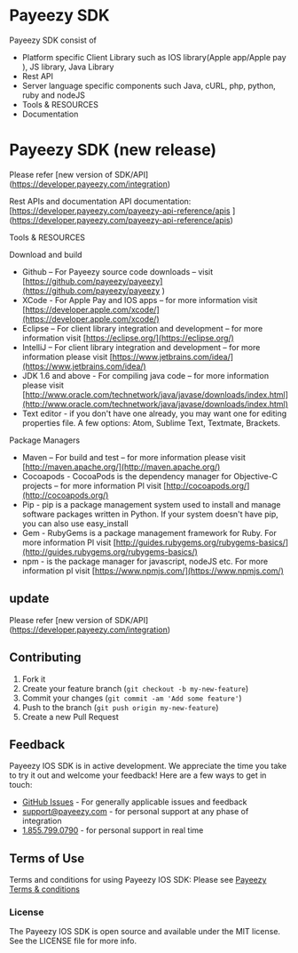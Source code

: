 # Payeezy SDK 

Payeezy SDK consist of 
*	Platform specific Client Library such as IOS library(Apple app/Apple pay ), JS library, Java Library 
*	Rest API 
*	Server language specific components such Java, cURL, php, python, ruby and  nodeJS 
*	Tools & RESOURCES
*	Documentation 

# Payeezy SDK (new release)
Please refer [new version of SDK/API] (https://developer.payeezy.com/integration)

Rest APIs and documentation
API documentation: [https://developer.payeezy.com/payeezy-api-reference/apis ] (https://developer.payeezy.com/payeezy-api-reference/apis)

Tools & RESOURCES

Download and build 
*	Github – For Payeezy source code downloads – visit [https://github.com/payeezy/payeezy](https://github.com/payeezy/payeezy )
*	XCode -  For Apple Pay and IOS apps – for more information visit [https://developer.apple.com/xcode/](https://developer.apple.com/xcode/) 
*	Eclipse – For client library integration and development  – for more information visit [https://eclipse.org/](https://eclipse.org/)
*	IntelliJ – For client library integration and development – for more information please visit [https://www.jetbrains.com/idea/](https://www.jetbrains.com/idea/)
*	JDK 1.6 and above  - For compiling java code – for more information please visit [http://www.oracle.com/technetwork/java/javase/downloads/index.html](http://www.oracle.com/technetwork/java/javase/downloads/index.html)
*	Text editor - if you don't have one already, you may want one for editing properties file. A few options: Atom, Sublime Text, Textmate, Brackets.

Package Managers

*	Maven – For build and test – for more information please visit [http://maven.apache.org/](http://maven.apache.org/)
*	Cocoapods - CocoaPods is the dependency manager for Objective-C projects – for more information Pl visit [http://cocoapods.org/](http://cocoapods.org/)
*	Pip - pip is a package management system used to install and manage software packages written in Python. If your system doesn't have pip, you can also use easy_install 
*	Gem - RubyGems is a package management framework for Ruby. For more information Pl visit  [http://guides.rubygems.org/rubygems-basics/](http://guides.rubygems.org/rubygems-basics/)
*	npm - is the package manager for javascript, nodeJS etc. For more information pl visit [https://www.npmjs.com/](https://www.npmjs.com/) 

## update
Please refer [new version of SDK/API] (https://developer.payeezy.com/integration)

## Contributing

1. Fork it 
2. Create your feature branch (`git checkout -b my-new-feature`)
3. Commit your changes (`git commit -am 'Add some feature'`)
4. Push to the branch (`git push origin my-new-feature`)
5. Create a new Pull Request  

## Feedback

Payeezy IOS SDK is in active development. We appreciate the time you take to try it out and welcome your feedback!
Here are a few ways to get in touch:
* [GitHub Issues](https://github.com/payeezy/payeezy/issues) - For generally applicable issues and feedback
* support@payeezy.com - for personal support at any phase of integration
* [1.855.799.0790](tel:+18557990790)  - for personal support in real time 

## Terms of Use

Terms and conditions for using Payeezy IOS SDK: Please see [Payeezy Terms & conditions](https://developer.payeezy.com/terms-use)
 
### License
The Payeezy IOS SDK is open source and available under the MIT license. See the LICENSE file for more info.
